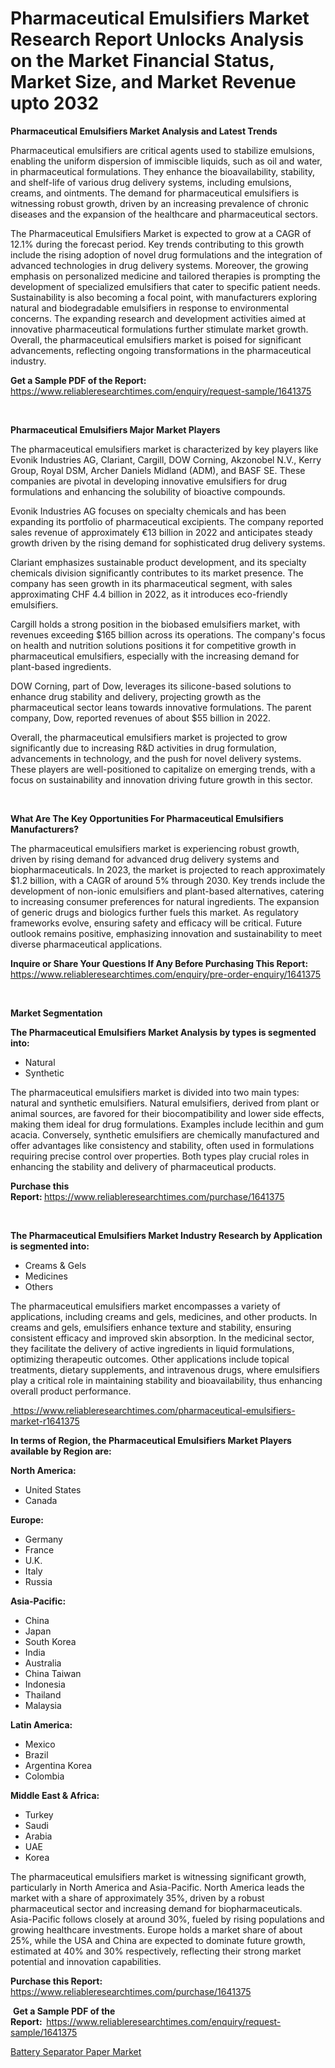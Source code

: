<p><h1>Pharmaceutical Emulsifiers Market Research Report Unlocks Analysis on the Market Financial Status, Market Size, and Market Revenue upto 2032</h1></p><p><strong>Pharmaceutical Emulsifiers Market Analysis and Latest Trends</strong></p>
<p><p>Pharmaceutical emulsifiers are critical agents used to stabilize emulsions, enabling the uniform dispersion of immiscible liquids, such as oil and water, in pharmaceutical formulations. They enhance the bioavailability, stability, and shelf-life of various drug delivery systems, including emulsions, creams, and ointments. The demand for pharmaceutical emulsifiers is witnessing robust growth, driven by an increasing prevalence of chronic diseases and the expansion of the healthcare and pharmaceutical sectors.</p><p>The Pharmaceutical Emulsifiers Market is expected to grow at a CAGR of 12.1% during the forecast period. Key trends contributing to this growth include the rising adoption of novel drug formulations and the integration of advanced technologies in drug delivery systems. Moreover, the growing emphasis on personalized medicine and tailored therapies is prompting the development of specialized emulsifiers that cater to specific patient needs. Sustainability is also becoming a focal point, with manufacturers exploring natural and biodegradable emulsifiers in response to environmental concerns. The expanding research and development activities aimed at innovative pharmaceutical formulations further stimulate market growth. Overall, the pharmaceutical emulsifiers market is poised for significant advancements, reflecting ongoing transformations in the pharmaceutical industry.</p></p>
<p><strong>Get a Sample PDF of the Report:&nbsp;</strong> <a href="https://www.reliableresearchtimes.com/enquiry/request-sample/1641375?utm_campaign=2237&utm_medium=2&utm_source=Github&utm_content=ia&utm_term=02042025&utm_id=pharmaceutical-emulsifiers">https://www.reliableresearchtimes.com/enquiry/request-sample/1641375</a></p>
<p>&nbsp;</p>
<p><strong>Pharmaceutical Emulsifiers Major Market Players</strong></p>
<p><p>The pharmaceutical emulsifiers market is characterized by key players like Evonik Industries AG, Clariant, Cargill, DOW Corning, Akzonobel N.V., Kerry Group, Royal DSM, Archer Daniels Midland (ADM), and BASF SE. These companies are pivotal in developing innovative emulsifiers for drug formulations and enhancing the solubility of bioactive compounds.</p><p>Evonik Industries AG focuses on specialty chemicals and has been expanding its portfolio of pharmaceutical excipients. The company reported sales revenue of approximately €13 billion in 2022 and anticipates steady growth driven by the rising demand for sophisticated drug delivery systems.</p><p>Clariant emphasizes sustainable product development, and its specialty chemicals division significantly contributes to its market presence. The company has seen growth in its pharmaceutical segment, with sales approximating CHF 4.4 billion in 2022, as it introduces eco-friendly emulsifiers.</p><p>Cargill holds a strong position in the biobased emulsifiers market, with revenues exceeding $165 billion across its operations. The company's focus on health and nutrition solutions positions it for competitive growth in pharmaceutical emulsifiers, especially with the increasing demand for plant-based ingredients.</p><p>DOW Corning, part of Dow, leverages its silicone-based solutions to enhance drug stability and delivery, projecting growth as the pharmaceutical sector leans towards innovative formulations. The parent company, Dow, reported revenues of about $55 billion in 2022.</p><p>Overall, the pharmaceutical emulsifiers market is projected to grow significantly due to increasing R&D activities in drug formulation, advancements in technology, and the push for novel delivery systems. These players are well-positioned to capitalize on emerging trends, with a focus on sustainability and innovation driving future growth in this sector.</p></p>
<p>&nbsp;</p>
<p><strong>What Are The Key Opportunities For Pharmaceutical Emulsifiers Manufacturers?</strong></p>
<p><p>The pharmaceutical emulsifiers market is experiencing robust growth, driven by rising demand for advanced drug delivery systems and biopharmaceuticals. In 2023, the market is projected to reach approximately $1.2 billion, with a CAGR of around 5% through 2030. Key trends include the development of non-ionic emulsifiers and plant-based alternatives, catering to increasing consumer preferences for natural ingredients. The expansion of generic drugs and biologics further fuels this market. As regulatory frameworks evolve, ensuring safety and efficacy will be critical. Future outlook remains positive, emphasizing innovation and sustainability to meet diverse pharmaceutical applications.</p></p>
<p><strong>Inquire or Share Your Questions If Any Before Purchasing This Report:</strong> <a href="https://www.reliableresearchtimes.com/enquiry/pre-order-enquiry/1641375?utm_campaign=2237&utm_medium=2&utm_source=Github&utm_content=ia&utm_term=02042025&utm_id=pharmaceutical-emulsifiers">https://www.reliableresearchtimes.com/enquiry/pre-order-enquiry/1641375</a></p>
<p>&nbsp;</p>
<p><strong>Market Segmentation</strong></p>
<p><strong>The Pharmaceutical Emulsifiers Market Analysis by types is segmented into:</strong></p>
<p><ul><li>Natural</li><li>Synthetic</li></ul></p>
<p><p>The pharmaceutical emulsifiers market is divided into two main types: natural and synthetic emulsifiers. Natural emulsifiers, derived from plant or animal sources, are favored for their biocompatibility and lower side effects, making them ideal for drug formulations. Examples include lecithin and gum acacia. Conversely, synthetic emulsifiers are chemically manufactured and offer advantages like consistency and stability, often used in formulations requiring precise control over properties. Both types play crucial roles in enhancing the stability and delivery of pharmaceutical products.</p></p>
<p><strong>Purchase this Report:&nbsp;</strong><a href="https://www.reliableresearchtimes.com/purchase/1641375?utm_campaign=2237&utm_medium=2&utm_source=Github&utm_content=ia&utm_term=02042025&utm_id=pharmaceutical-emulsifiers">https://www.reliableresearchtimes.com/purchase/1641375</a></p>
<p>&nbsp;</p>
<p><strong>The Pharmaceutical Emulsifiers Market Industry Research by Application is segmented into:</strong></p>
<p><ul><li>Creams & Gels</li><li>Medicines</li><li>Others</li></ul></p>
<p><p>The pharmaceutical emulsifiers market encompasses a variety of applications, including creams and gels, medicines, and other products. In creams and gels, emulsifiers enhance texture and stability, ensuring consistent efficacy and improved skin absorption. In the medicinal sector, they facilitate the delivery of active ingredients in liquid formulations, optimizing therapeutic outcomes. Other applications include topical treatments, dietary supplements, and intravenous drugs, where emulsifiers play a critical role in maintaining stability and bioavailability, thus enhancing overall product performance.</p></p>
<p><a href="https://www.reliableresearchtimes.com/pharmaceutical-emulsifiers-market-r1641375?utm_campaign=2237&utm_medium=2&utm_source=Github&utm_content=ia&utm_term=02042025&utm_id=pharmaceutical-emulsifiers">&nbsp;https://www.reliableresearchtimes.com/pharmaceutical-emulsifiers-market-r1641375</a></p>
<p><strong>In terms of Region, the Pharmaceutical Emulsifiers Market Players available by Region are:</strong></p>
<p>
    <p> <strong> North America: </strong>
        <ul>
            <li>United States</li>
            <li>Canada</li>
        </ul>
        </p> 
    <p> <strong> Europe: </strong>
        <ul>
            <li>Germany</li>
            <li>France</li>
            <li>U.K.</li>
            <li>Italy</li>
            <li>Russia</li>
        </ul>
        </p> 
    <p> <strong> Asia-Pacific: </strong>
        <ul>
            <li>China</li>
            <li>Japan</li>
            <li>South Korea</li>
            <li>India</li>
            <li>Australia</li>
            <li>China Taiwan</li>
            <li>Indonesia</li>
            <li>Thailand</li>
            <li>Malaysia</li>
        </ul>
        </p> 
    <p> <strong> Latin America: </strong>
        <ul>
            <li>Mexico</li>
            <li>Brazil</li>
            <li>Argentina Korea</li>
            <li>Colombia</li>
        </ul>
        </p> 
    <p> <strong> Middle East & Africa: </strong>
        <ul>
            <li>Turkey</li>
            <li>Saudi</li>
            <li>Arabia</li>
            <li>UAE</li>
            <li>Korea</li>
        </ul>
    </p>
    </p>
<p><p>The pharmaceutical emulsifiers market is witnessing significant growth, particularly in North America and Asia-Pacific. North America leads the market with a share of approximately 35%, driven by a robust pharmaceutical sector and increasing demand for biopharmaceuticals. Asia-Pacific follows closely at around 30%, fueled by rising populations and growing healthcare investments. Europe holds a market share of about 25%, while the USA and China are expected to dominate future growth, estimated at 40% and 30% respectively, reflecting their strong market potential and innovation capabilities.</p></p>
<p><strong>Purchase this Report: </strong><a href="https://www.reliableresearchtimes.com/purchase/1641375?utm_campaign=2237&utm_medium=2&utm_source=Github&utm_content=ia&utm_term=02042025&utm_id=pharmaceutical-emulsifiers">https://www.reliableresearchtimes.com/purchase/1641375</a></p>
<p>&nbsp;<strong>Get a Sample PDF of the Report:&nbsp;&nbsp;</strong><a href="https://www.reliableresearchtimes.com/enquiry/request-sample/1641375?utm_campaign=2237&utm_medium=2&utm_source=Github&utm_content=ia&utm_term=02042025&utm_id=pharmaceutical-emulsifiers">https://www.reliableresearchtimes.com/enquiry/request-sample/1641375</a></p>
<p><strong></strong></p>
<p><p><a href="https://github.com/mcfred89/Market-Research-Report-List-1/blob/main/battery-separator-paper-market.md?utm_campaign=2237&utm_medium=2&utm_source=Github&utm_content=ia&utm_term=02042025&utm_id=pharmaceutical-emulsifiers">Battery Separator Paper Market</a></p></p>